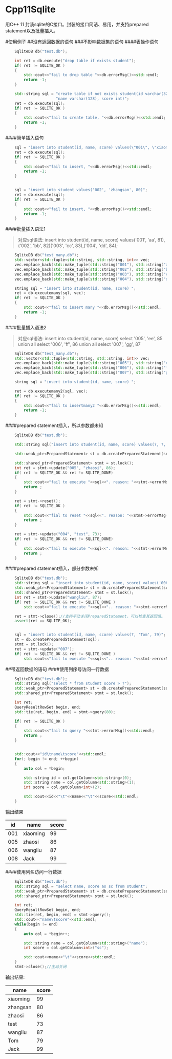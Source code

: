 # Cpp11Sqlite
用C++ 11 封装sqlite的C接口。封装的接口简洁、易用，并支持prepared statement以及批量插入。

#使用例子
##没有返回数据的语句
###不影响数据集的语句
####表操作语句
```cpp
    SqliteDB db("test.db");

    int ret = db.execute("drop table if exists student");
    if( ret != SQLITE_OK )
    {
        std::cout<<"fail to drop table "<<db.errorMsg()<<std::endl;
        return -1;
    }

    std::string sql = "create table if not exists student(id varchar(32) primary key, "
                      "name varchar(128), score int)";
    ret = db.execute(sql);
    if( ret != SQLITE_OK )
    {
        std::cout<<"fail to create table, "<<db.errorMsg()<<std::endl;
        return -1;
    }
```


####简单插入语句
```cpp
    sql = "insert into student(id, name, score) values(\"001\", \"xiaoming\", 99)";
    ret = db.execute(sql);
    if( ret != SQLITE_OK )
    {
        std::cout<<"fail to insert, "<<db.errorMsg()<<std::endl;
        return -1;
    }


    sql = "insert into student values('002', 'zhangsan', 80)";
    ret = db.execute(sql);
    if( ret != SQLITE_OK )
    {
        std::cout<<"fail to insert, "<<db.errorMsg()<<std::endl;
        return -1;
    }
```

####批量插入语法1
> 对应sql语法: insert into student(id, name, score) values('001', 'aa', 81),('002', 'bb', 82)('003', 'cc', 83),('004', 'dd', 84);

```cpp
    SqliteDB db("test_many.db");
    std::vector<std::tuple<std::string, std::string, int>> vec;
    vec.emplace_back(std::make_tuple(std::string("001"), std::string("aa"), 81));
    vec.emplace_back(std::make_tuple(std::string("002"), std::string("bb"), 82));
    vec.emplace_back(std::make_tuple(std::string("003"), std::string("cc"), 83));
    vec.emplace_back(std::make_tuple(std::string("004"), std::string("dd"), 84));

    string sql = "insert into student(id, name, score) ";
    ret = db.executemany(sql, vec);
    if( ret != SQLITE_OK )
    {
        std::cout<<"fail to insert many "<<db.errorMsg()<<std::endl;
        return -1;
    }
```

####批量插入语法2
> 对应sql语法: insert into student(id, name, score)  select '005', 'ee', 85 union all select '006', 'ff', 86 union all  select '007', 'gg', 87

```cpp
    SqliteDB db("test_many.db");
    std::vector<std::tuple<std::string, std::string, int>> vec;
    vec.emplace_back(std::make_tuple(std::string("005"), std::string("ee"), 85));
    vec.emplace_back(std::make_tuple(std::string("006"), std::string("ff"), 86));
    vec.emplace_back(std::make_tuple(std::string("007"), std::string("gg"), 87));

    string sql = "insert into student(id, name, score) ";

    ret = db.executemany2(sql, vec);
    if( ret != SQLITE_OK )
    {
        std::cout<<"fail to insertmany2 "<<db.errorMsg()<<std::endl;
        return -1;
    }
```



####prepared statement插入，所以参数都未知
```cpp
    SqliteDB db("test.db");

    std::string sql("insert into student(id, name, score) values(?, ?, ?)");

    std::weak_ptr<PreparedStatement> st = db.createPreparedStatement(sql);

    std::shared_ptr<PreparedStatement> stmt = st.lock();
    int ret = stmt->update("005", "zhaosi", 86);
    if( ret != SQLITE_OK && ret != SQLITE_DONE)
    {
        std::cout<<"fail to execute "<<sql<<". reason: "<<stmt->errorMsg()<<std::endl;
        return ;
    }

    ret = stmt->reset();
    if( ret != SQLITE_OK )
    {
        std::cout<<"fial to reset "<<sql<<". reason: "<<stmt->errorMsg()<<std::endl;
        return ;
    }

    ret = stmt->update("004", "test", 73);
    if( ret != SQLITE_OK && ret != SQLITE_DONE)
    {
        std::cout<<"fail to execute "<<sql<<". reason: "<<stmt->errorMsg()<<std::endl;
        return ;
    }
```

####prepared statement插入，部分参数未知
```cpp
    SqliteDB db("test.db");
    std::string sql = "insert into student(id, name, score) values('006', ?, ?)";
    std::weak_ptr<PreparedStatement> st = db.createPreparedStatement(sql);
    std::shared_ptr<PreparedStatement> stmt = st.lock();
    int ret = stmt->update("wangliu", 87);
    if( ret != SQLITE_OK && ret != SQLITE_DONE )
        std::cout<<"fail to execute "<<sql<<".. reason: "<<stmt->errorMsg()<<std::endl;

    ret = stmt->close();//支持手动关闭PreparedStatement，可以检查其返回值。
    assert(ret == SQLITE_OK);


    sql = "insert into student(id, name, score) values(?, 'Tom', 79)";
    st = db.createPreparedStatement(sql);
    stmt = st.lock();
    ret = stmt->update("007");
    if( ret != SQLITE_OK && ret != SQLITE_DONE )
        std::cout<<"fail to execute "<<sql<<".. reason: "<<stmt->errorMsg()<<std::endl;
```

##带返回数据的语句
####使用列序号访问一行数据

```cpp
    SqliteDB db("test.db");
    std::string sql("select * from student score > ?");
    std::weak_ptr<PreparedStatement> st = db.createPreparedStatement(sql);
    std::shared_ptr<PreparedStatement> stmt = st.lock();

    int ret;
    QueryResultRowSet begin, end;
    std::tie(ret, begin, end) = stmt->query(80);

    if( ret != SQLITE_OK )
    {
        std::cout<<"fail to query "<<stmt->errorMsg()<<std::endl;
        return ;
    }


    std::cout<<"id\tname\tscore"<<std::endl;
    for(; begin != end; ++begin)
    {
        auto col = *begin;

        std::string id = col.getColumn<std::string>(0);
        std::string name = col.getColumn<std::string>(1);
        int score = col.getColumn<int>(2);

        std::cout<<id<<"\t"<<name<<"\t"<<score<<std::endl;
    }
```

输出结果

|id   |   name       |  score|
|-----|--------------|-------|
|001  |   xiaoming   |   99|
|005  |   zhaosi     |   86|
|006  |   wangliu    |   87|
|008  |   Jack       |   99|



####使用列名访问一行数据

```cpp
    SqliteDB db("test.db");
    std::string sql = "select name, score as sc from student";
    std::weak_ptr<PreparedStatement> st = db.createPreparedStatement(sql);
    std::shared_ptr<PreparedStatement> stmt = st.lock();

    int ret;
    QueryResultRowSet begin, end;
    std::tie(ret, begin, end) = stmt->query();
    std::cout<<"name\tscore"<<std::endl;
    while(begin != end)
    {
        auto col = *begin++;

        std::string name = col.getColumn<std::string>("name");
        int score = col.getColumn<int>("sc");

        std::cout<<name<<"\t"<<score<<std::endl;
    }
    stmt->close();//主动关闭
```

输出结果:

|name       | score|
|-----------|------|
|xiaoming   |  99|
|zhangsan   |  80|
|zhaosi     |  86|
|test       |  73|
|wangliu    |  87|
|Tom        |  79|
|Jack       |  99|
